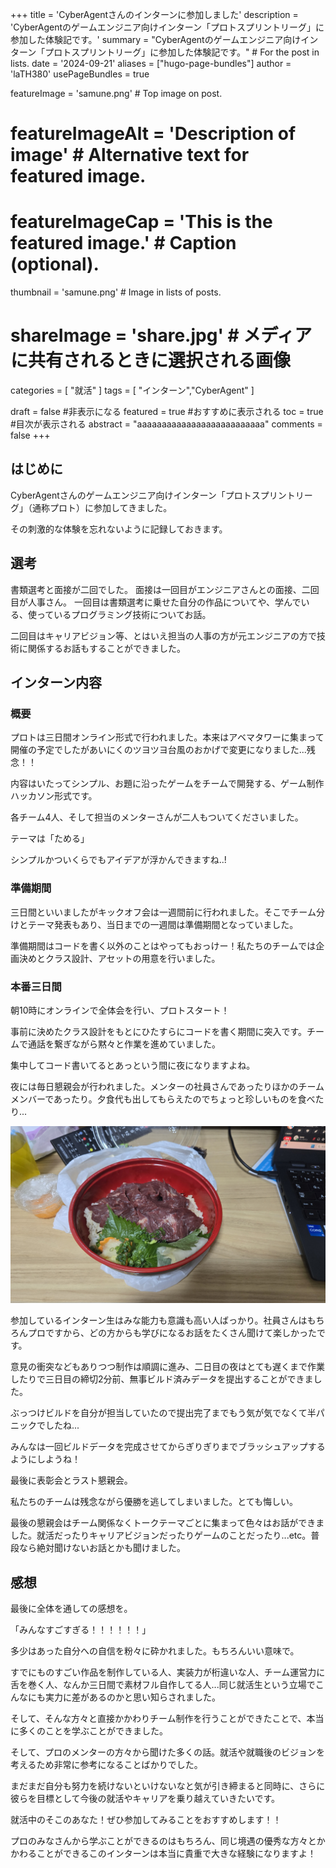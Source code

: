 +++
title = 'CyberAgentさんのインターンに参加しました'
description = 'CyberAgentのゲームエンジニア向けインターン「プロトスプリントリーグ」に参加した体験記です。'
summary = "CyberAgentのゲームエンジニア向けインターン「プロトスプリントリーグ」に参加した体験記です。" # For the post in lists.
date = '2024-09-21'
aliases = ["hugo-page-bundles"]
author = 'laTH380'
usePageBundles = true

featureImage = 'samune.png' # Top image on post.
# featureImageAlt = 'Description of image' # Alternative text for featured image.
# featureImageCap = 'This is the featured image.' # Caption (optional).
thumbnail = 'samune.png' # Image in lists of posts.
# shareImage = 'share.jpg' # メディアに共有されるときに選択される画像

categories = [
    "就活"
]
tags = [
    "インターン","CyberAgent"
]

draft = false #非表示になる
featured = true #おすすめに表示される
toc = true #目次が表示される
abstract = "aaaaaaaaaaaaaaaaaaaaaaaaaa"
comments = false
+++

## はじめに
CyberAgentさんのゲームエンジニア向けインターン「プロトスプリントリーグ」（通称プロト）に参加してきました。

その刺激的な体験を忘れないように記録しておきます。

## 選考
書類選考と面接が二回でした。
面接は一回目がエンジニアさんとの面接、二回目が人事さん。
一回目は書類選考に乗せた自分の作品についてや、学んでいる、使っているプログラミング技術についてお話。

二回目はキャリアビジョン等、とはいえ担当の人事の方が元エンジニアの方で技術に関係するお話もすることができました。

## インターン内容
### 概要
プロトは三日間オンライン形式で行われました。本来はアベマタワーに集まって開催の予定でしたがあいにくのツヨツヨ台風のおかげで変更になりました...残念！！

内容はいたってシンプル、お題に沿ったゲームをチームで開発する、ゲーム制作ハッカソン形式です。

各チーム4人、そして担当のメンターさんが二人もついてくださいました。

テーマは「ためる」

シンプルかついくらでもアイデアが浮かんできますね..!

### 準備期間
三日間といいましたがキックオフ会は一週間前に行われました。そこでチーム分けとテーマ発表もあり、当日までの一週間は準備期間となっていました。

準備期間はコードを書く以外のことはやってもおっけー！私たちのチームでは企画決めとクラス設計、アセットの用意を行いました。

### 本番三日間
朝10時にオンラインで全体会を行い、プロトスタート！

事前に決めたクラス設計をもとにひたすらにコードを書く期間に突入です。チームで通話を繋ぎながら黙々と作業を進めていました。

集中してコード書いてるとあっという間に夜になりますよね。

夜には毎日懇親会が行われました。メンターの社員さんであったりほかのチームメンバーであったり。夕食代も出してもらえたのでちょっと珍しいものを食べたり...

![懇親会の手元の様子。開催中撮った写真がこれだけって...](baniku.jpg)

参加しているインターン生はみな能力も意識も高い人ばっかり。社員さんはもちろんプロですから、どの方からも学びになるお話をたくさん聞けて楽しかったです。

意見の衝突などもありつつ制作は順調に進み、二日目の夜はとても遅くまで作業したりで三日目の締切2分前、無事ビルド済みデータを提出することができました。

ぶっつけビルドを自分が担当していたので提出完了までもう気が気でなくて半パニックでしたね...

みんなは一回ビルドデータを完成させてからぎりぎりまでブラッシュアップするようにしようね！

最後に表彰会とラスト懇親会。

私たちのチームは残念ながら優勝を逃してしまいました。とても悔しい。

最後の懇親会はチーム関係なくトークテーマごとに集まって色々はお話ができました。就活だったりキャリアビジョンだったりゲームのことだったり...etc。普段なら絶対聞けないお話とかも聞けました。

## 感想
最後に全体を通しての感想を。

「みんなすごすぎる！！！！！！」

多少はあった自分への自信を粉々に砕かれました。もちろんいい意味で。

すでにものすごい作品を制作している人、実装力が桁違いな人、チーム運営力に舌を巻く人、なんか三日間で素材フル自作してる人...同じ就活生という立場でこんなにも実力に差があるのかと思い知らされました。

そして、そんな方々と直接かかわりチーム制作を行うことができたことで、本当に多くのことを学ぶことができました。

そして、プロのメンターの方々から聞けた多くの話。就活や就職後のビジョンを考えるため非常に参考になることばかりでした。

まだまだ自分も努力を続けないといけないなと気が引き締まると同時に、さらに彼らを目標として今後の就活やキャリアを乗り越えていきたいです。

就活中のそこのあなた！ぜひ参加してみることをおすすめします！！

プロのみなさんから学ぶことができるのはもちろん、同じ境遇の優秀な方々とかかわることができるこのインターンは本当に貴重で大きな経験になりますよ！
